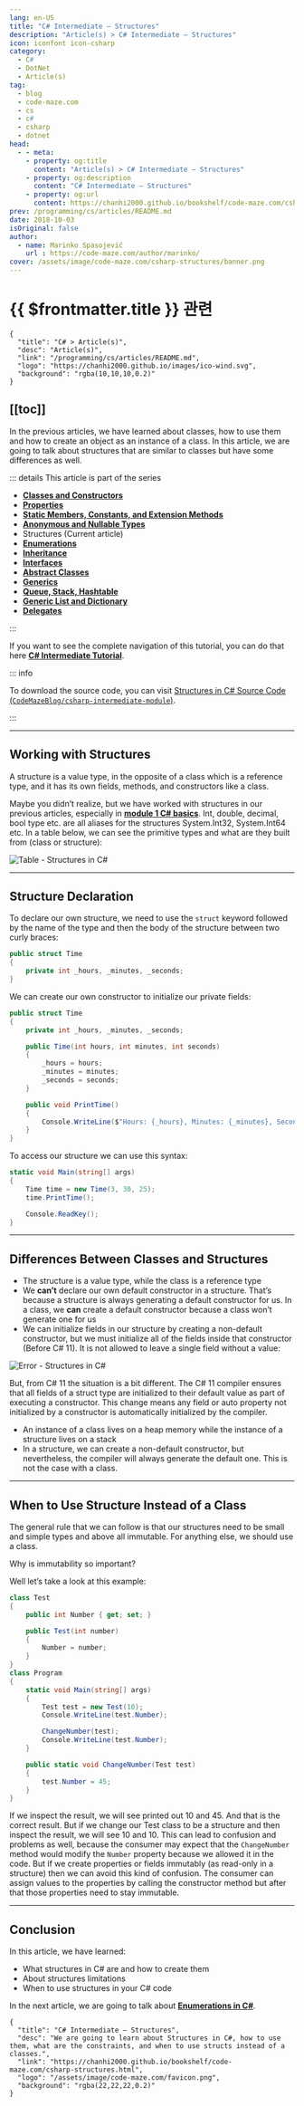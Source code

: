 ```yaml
---
lang: en-US
title: "C# Intermediate – Structures"
description: "Article(s) > C# Intermediate – Structures"
icon: iconfont icon-csharp
category:
  - C#
  - DotNet
  - Article(s)
tag:
  - blog
  - code-maze.com
  - cs
  - c#
  - csharp
  - dotnet
head:
  - - meta:
    - property: og:title
      content: "Article(s) > C# Intermediate – Structures"
    - property: og:description
      content: "C# Intermediate – Structures"
    - property: og:url
      content: https://chanhi2000.github.io/bookshelf/code-maze.com/csharp-structures.html
prev: /programming/cs/articles/README.md
date: 2018-10-03
isOriginal: false
author:
  - name: Marinko Spasojević
    url : https://code-maze.com/author/marinko/
cover: /assets/image/code-maze.com/csharp-structures/banner.png
---
```


# {{ $frontmatter.title }} 관련

```component VPCard
{
  "title": "C# > Article(s)",
  "desc": "Article(s)",
  "link": "/programming/cs/articles/README.md",
  "logo": "https://chanhi2000.github.io/images/ico-wind.svg",
  "background": "rgba(10,10,10,0.2)"
}
```

[[toc]]
---

<SiteInfo
  name="C# Intermediate – Structures"
  desc="We are going to learn about Structures in C#, how to use them, what are the constraints, and when to use structs instead of a classes."
  url="https://code-maze.com/csharp-structures/"
  logo="/assets/image/code-maze.com/favicon.png"
  preview="/assets/image/csharp-structures/banner.png"/>

In the previous articles, we have learned about classes, how to use them and how to create an object as an instance of a class. In this article, we are going to talk about structures that are similar to classes but have some differences as well.

::: details This article is part of the series

- [**Classes and Constructors**](/code-maze.com/csharp-classes-constructors.md)
- [**Properties**](/code-maze.com/csharp-properties.md)
- [**Static Members, Constants, and Extension Methods**](/code-maze.com/csharp-static-members-constants-extension-methods.md)
- [**Anonymous and Nullable Types**](/code-maze.com/csharp-anonymous-nullable-types.md)
- Structures (Current article)
- [**Enumerations**](/code-maze.com/csharp-enumerations.md)
- [**Inheritance**](/code-maze.com/csharp-inheritance.md)
- [**Interfaces**](/code-maze.com/csharp-interfaces.md)
- [**Abstract Classes**](/code-maze.com/csharp-abstract-classes.md)
- [**Generics**](/code-maze.com/csharp-generics.md)
- [**Queue, Stack, Hashtable**](/code-maze.com/csharp-queue-stack-hashtable.md)
- [**Generic List and Dictionary**](/code-maze.com/cshart-generic-list-dictionary.md)
- [**Delegates**](/code-maze.com/csharp-delegates.md)

:::

If you want to see the complete navigation of this tutorial, you can do that here [**C# Intermediate Tutorial**](/code-maze.com/csharp-intermediate-tutorial-oop.md).

::: info

To download the source code, you can visit [Structures in C# Source Code (<FontIcon icon="iconfont icon-github"/>`CodeMazeBlog/csharp-intermediate-module`)](https://github.com/CodeMazeBlog/csharp-intermediate-module/tree/structures).

:::

---

## Working with Structures

A structure is a value type, in the opposite of a class which is a reference type, and it has its own fields, methods, and constructors like a class.

Maybe you didn’t realize, but we have worked with structures in our previous articles, especially in [**module 1 C# basics**](/code-maze.com/csharp-back-to-basics.md). Int, double, decimal, bool type etc. are all aliases for the structures System.Int32, System.Int64 etc. In a table below, we can see the primitive types and what are they built from (class or structure):

![Table - Structures in C#](/assets/image/code-maze.com/csharp-structures/10.1-Table-Structures.png)

---

## Structure Declaration

To declare our own structure, we need to use the `struct` keyword followed by the name of the type and then the body of the structure between two curly braces:

```cs
public struct Time
{
    private int _hours, _minutes, _seconds;
}
```

We can create our own constructor to initialize our private fields:

```cs
public struct Time
{
    private int _hours, _minutes, _seconds;

    public Time(int hours, int minutes, int seconds)
    {
        _hours = hours;
        _minutes = minutes;
        _seconds = seconds;
    }

    public void PrintTime()
    {
        Console.WriteLine($"Hours: {_hours}, Minutes: {_minutes}, Seconds: {_seconds}");
    }
}
```

To access our structure we can use this syntax:

```cs
static void Main(string[] args)
{
    Time time = new Time(3, 30, 25);
    time.PrintTime();

    Console.ReadKey();
}
```

---

## Differences Between Classes and Structures

- The structure is a value type, while the class is a reference type
- We **can’t** declare our own default constructor in a structure. That’s because a structure is always generating a default constructor for us. In a class, we **can** create a default constructor because a class won’t generate one for us
- We can initialize fields in our structure by creating a non-default constructor, but we must initialize all of the fields inside that constructor (Before C# 11). It is not allowed to leave a single field without a value:

![Error - Structures in C#](/assets/image/code-maze.com/csharp-structures/10-Structure_Initialization_Error.png)

But, from C# 11 the situation is a bit different. The C# 11 compiler ensures that all fields of a struct type are initialized to their default value as part of executing a constructor. This change means any field or auto property not initialized by a constructor is automatically initialized by the compiler.

- An instance of a class lives on a heap memory while the instance of a structure lives on a stack
- In a structure, we can create a non-default constructor, but nevertheless, the compiler will always generate the default one. This is not the case with a class.

---

## When to Use Structure Instead of a Class

The general rule that we can follow is that our structures need to be small and simple types and above all immutable. For anything else, we should use a class.

Why is immutability so important?

Well let’s take a look at this example:

```cs
class Test
{
    public int Number { get; set; }

    public Test(int number)
    {
        Number = number;
    }
}
class Program
{
    static void Main(string[] args)
    {
        Test test = new Test(10);
        Console.WriteLine(test.Number);

        ChangeNumber(test);
        Console.WriteLine(test.Number);
    }

    public static void ChangeNumber(Test test)
    {
        test.Number = 45;
    }
}
```

If we inspect the result, we will see printed out 10 and 45. And that is the correct result. But if we change our Test class to be a structure and then inspect the result, we will see 10 and 10. This can lead to confusion and problems as well, because the consumer may expect that the `ChangeNumber` method would modify the `Number` property because we allowed it in the code. But if we create properties or fields immutably (as read-only in a structure) then we can avoid this kind of confusion. The consumer can assign values to the properties by calling the constructor method but after that those properties need to stay immutable.

---

## Conclusion

In this article, we have learned:

- What structures in C# are and how to create them
- About structures limitations
- When to use structures in your C# code

In the next article, we are going to talk about [**Enumerations in C#**](/code-maze.com/csharp-enumerations.md).

<!-- TODO: add ARTICLE CARD -->
```component VPCard
{
  "title": "C# Intermediate – Structures",
  "desc": "We are going to learn about Structures in C#, how to use them, what are the constraints, and when to use structs instead of a classes.",
  "link": "https://chanhi2000.github.io/bookshelf/code-maze.com/csharp-structures.html",
  "logo": "/assets/image/code-maze.com/favicon.png",
  "background": "rgba(22,22,22,0.2)"
}
```
